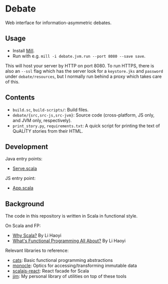 # Debate
Web interface for information-asymmetric debates.

## Usage

* Install [Mill](https://com-lihaoyi.github.io/mill/mill/Intro_to_Mill.html).
* Run with e.g. `mill -i debate.jvm.run --port 8080 --save save`.

This will host your server by HTTP on port 8080.
To run HTTPS, there is also an `--ssl` flag which has the server look for a `keystore.jks` and
`password` under `debate/resources`, but I normally run behind a proxy which takes care of this.

## Contents

* `build.sc`, `build-scripts/`: Build files.
* `debate/{src,src-js,src-jvm}`: Source code (cross-platform, JS only, and JVM only, respectively).
* `print_story.py`, `requirements.txt`: A quick script for printing the text of QuALITY stories from
  their HTML.

## Development

Java entry points:
* [Serve.scala](debate/src-jvm/Serve.scala)

JS entry point:
* [App.scala](debate/src-js/App.scala)

## Background

The code in this repository is written in Scala in functional style.

On Scala and FP:
* [Why Scala?](http://www.lihaoyi.com/post/FromFirstPrinciplesWhyScala.html) By Li Haoyi
* [What's Functional Programming All About?](https://www.lihaoyi.com/post/WhatsFunctionalProgrammingAllAbout.html) By Li Haoyi

Relevant libraries to reference:
* [cats](https://typelevel.org/cats/): Basic functional programming abstractions
* [monocle](https://www.optics.dev/Monocle/): Optics for accessing/transforming immutable data
* [scalajs-react](https://github.com/japgolly/scalajs-react): React facade for Scala
* [jjm](https://github.com/julianmichael/jjm): My personal library of utilities on top of these tools
